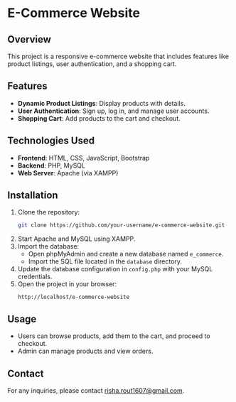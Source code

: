 # E-Commerce Website

## Overview
This project is a responsive e-commerce website that includes features like product listings, user authentication, and a shopping cart.

## Features
- **Dynamic Product Listings**: Display products with details.
- **User Authentication**: Sign up, log in, and manage user accounts.
- **Shopping Cart**: Add products to the cart and checkout.

## Technologies Used
- **Frontend**: HTML, CSS, JavaScript, Bootstrap
- **Backend**: PHP, MySQL
- **Web Server**: Apache (via XAMPP)

## Installation
1. Clone the repository:
    ```bash
    git clone https://github.com/your-username/e-commerce-website.git
    ```
2. Start Apache and MySQL using XAMPP.
3. Import the database:
    - Open phpMyAdmin and create a new database named `e_commerce`.
    - Import the SQL file located in the `database` directory.
4. Update the database configuration in `config.php` with your MySQL credentials.
5. Open the project in your browser:
    ```plaintext
    http://localhost/e-commerce-website
    ```

## Usage
- Users can browse products, add them to the cart, and proceed to checkout.
- Admin can manage products and view orders.



## Contact
For any inquiries, please contact [risha.rout1607@gmail.com](mailto:risha.rout1607@gmail.com).

